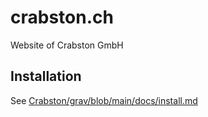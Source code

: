 # crabston.ch

Website of Crabston GmbH

## Installation

See [Crabston/grav/blob/main/docs/install.md](https://github.com/Crabston/grav/blob/main/docs/install.md)
